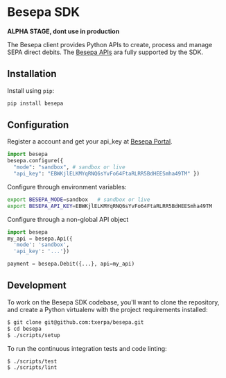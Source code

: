 # Besepa SDK 

**ALPHA STAGE, dont use in production**

The Besepa client provides Python APIs to create, process and manage SEPA direct debits. The [Besepa APIs](http://docs.besepaen.apiary.io/) ara fully supported by the SDK.


## Installation

Install using `pip`:
```sh
pip install besepa
```

## Configuration

Register a account and get your api_key at [Besepa Portal](http://www.besepa.com/).

```python
import besepa
besepa.configure({
  "mode": "sandbox", # sandbox or live
  "api_key": "EBWKjlELKMYqRNQ6sYvFo64FtaRLRR5BdHEESmha49TM" })
```

Configure through environment variables:
```sh
export BESEPA_MODE=sandbox   # sandbox or live
export BESEPA_API_KEY=EBWKjlELKMYqRNQ6sYvFo64FtaRLRR5BdHEESmha49TM
```

Configure through a non-global API object
```python
import besepa
my_api = besepa.Api({
  'mode': 'sandbox',
  'api_key': '...'})

payment = besepa.Debit({...}, api=my_api)
```

## Development

To work on the Besepa SDK codebase, you'll want to clone the repository,
and create a Python virtualenv with the project requirements installed:
```bash
$ git clone git@github.com:txerpa/besepa.git
$ cd besepa
$ ./scripts/setup
```
To run the continuous integration tests and code linting:
```bash
$ ./scripts/test
$ ./scripts/lint
```
